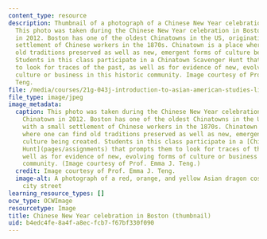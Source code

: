 ```yaml
---
content_type: resource
description: Thumbnail of a photograph of a Chinese New Year celebration in Boston.
  This photo was taken during the Chinese New Year celebration in Boston Chinatown
  in 2012. Boston has one of the oldest Chinatowns in the US, originating with a small
  settlement of Chinese workers in the 1870s. Chinatown is a place where one can find
  old traditions preserved as well as new, emergent forms of culture being created.
  Students in this class participate in a Chinatown Scavenger Hunt that prompts them
  to look for traces of the past, as well as for evidence of new, evolving forms of
  culture or business in this historic community. Image courtesy of Prof. Emma J.
  Teng.
file: /media/courses/21g-043j-introduction-to-asian-american-studies-literature-culture-and-historical-experience-fall-2013/b4edc4fe8a4fa8ecfcb7f67bf330f090_21g-043jf13-th.jpg
file_type: image/jpeg
image_metadata:
  caption: This photo was taken during the Chinese New Year celebration in Boston
    Chinatown in 2012. Boston has one of the oldest Chinatowns in the US, originating
    with a small settlement of Chinese workers in the 1870s. Chinatown is a place
    where one can find old traditions preserved as well as new, emergent forms of
    culture being created. Students in this class participate in a [Chinatown Scavenger
    Hunt](pages/assignments) that prompts them to look for traces of the past, as
    well as for evidence of new, evolving forms of culture or business in this historic
    community. (Image courtesy of Prof. Emma J. Teng.)
  credit: Image courtesy of Prof. Emma J. Teng.
  image-alt: A photograph of a red, orange, and yellow Asian dragon costume on a snowy
    city street
learning_resource_types: []
ocw_type: OCWImage
resourcetype: Image
title: Chinese New Year celebration in Boston (thumbnail)
uid: b4edc4fe-8a4f-a8ec-fcb7-f67bf330f090
---
```

